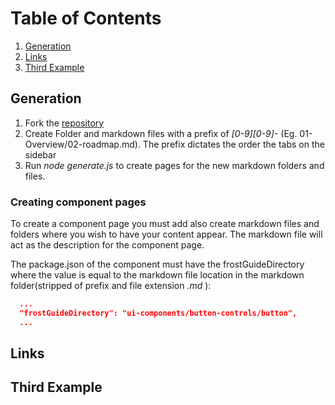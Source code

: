 # Table of Contents
1. [Generation](#generation)
2. [Links](#links)
3. [Third Example](#third-example)
<!---End Table of Contents-->


## Generation
  1. Fork the [repository](https://github.com/ciena-frost/ciena-frost.github.io)
  2. Create Folder and markdown files with a prefix of *[0-9][0-9]-* (Eg. 01-Overview/02-roadmap.md). The prefix dictates the order the tabs on the sidebar
  3. Run *node generate.js* to create pages for the new markdown folders and files.

  ### Creating component pages
  To create a component page you must add also create markdown files and folders where you wish to have your content appear. The markdown file will act as the description for the component page.

  The package.json of the component must have the frostGuideDirectory where the value is equal to the markdown file location in the markdown folder(stripped of prefix and file extension *.md* ):
  ```json
    ...
    "frostGuideDirectory": "ui-components/button-controls/button",
    ...
  ```


## Links


## Third Example